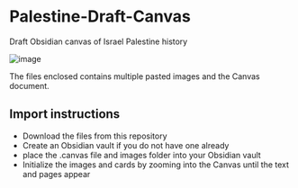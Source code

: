 # Palestine-Draft-Canvas
Draft Obsidian canvas of Israel Palestine history

![image](https://github.com/zack796/Palestine-Draft-Canvas/assets/11948473/9808db9d-480b-4f7b-b920-61f357d0f029)

The files enclosed contains multiple pasted images and the Canvas document.

## Import instructions

- Download the files from this repository
- Create an Obsidian vault if you do not have one already
- place the .canvas file and images folder into your Obsidian vault
- Initialize the images and cards by zooming into the Canvas until the text and pages appear
